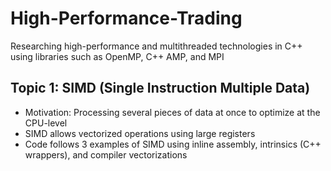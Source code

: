 # High-Performance-Trading
Researching high-performance and multithreaded technologies in C++ using libraries such as OpenMP, C++ AMP, and MPI

## Topic 1: SIMD (Single Instruction Multiple Data)
- Motivation: Processing several pieces of data at once to optimize at the CPU-level
- SIMD allows vectorized operations using large registers
- Code follows 3 examples of SIMD using inline assembly, intrinsics (C++ wrappers), and compiler vectorizations
